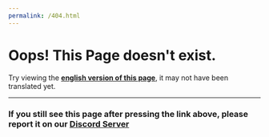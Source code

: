 ```yaml
---
permalink: /404.html
---
```


# Oops! This Page doesn't exist.
Try viewing the <a href="#" onclick="switchLang('EN')"><b>english version of this page</b></a>, it may not have been translated yet.

---

### If you still see this page after pressing the link above, please report it on our [Discord Server](https://discord.gg/eXzrZSx)
